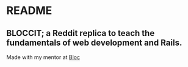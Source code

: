 # README

## BLOCCIT; a Reddit replica to teach the fundamentals of web development and Rails.

Made with my mentor at [Bloc](http://bloc.io)